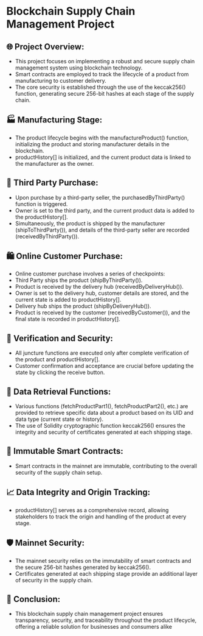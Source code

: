 # Blockchain Supply Chain Management Project
## 🌐 Project Overview:
  - This project focuses on implementing a robust and secure supply chain management system using blockchain technology.
  - Smart contracts are employed to track the lifecycle of a product from manufacturing to customer delivery.
  - The core security is established through the use of the keccak256() function, generating secure 256-bit hashes at each stage of the supply chain.

## 🏭 Manufacturing Stage:
  - The product lifecycle begins with the manufactureProduct() function, initializing the product and storing manufacturer details in the blockchain.
  - productHistory[] is initialized, and the current product data is linked to the manufacturer as the owner.

## 🛒 Third Party Purchase:
  - Upon purchase by a third-party seller, the purchasedByThirdParty() function is triggered.
  - Owner is set to the third party, and the current product data is added to the productHistory[].
  - Simultaneously, the product is shipped by the manufacturer (shipToThirdParty()), and details of the third-party seller are recorded (receivedByThirdParty()).

## 🛍️ Online Customer Purchase:
  - Online customer purchase involves a series of checkpoints:
  - Third Party ships the product (shipByThirdParty()).
  - Product is received by the delivery hub (receivedByDeliveryHub()).
  - Owner is set to the delivery hub, customer details are stored, and the current state is added to productHistory[].
  - Delivery hub ships the product (shipByDeliveryHub()).
  - Product is received by the customer (receivedByCustomer()), and the final state is recorded in productHistory[].

## 🔐 Verification and Security:
  - All juncture functions are executed only after complete verification of the product and productHistory[].
  - Customer confirmation and acceptance are crucial before updating the state by clicking the receive button.

## 🔗 Data Retrieval Functions:
  - Various functions (fetchProductPart1(), fetchProductPart2(), etc.) are provided to retrieve specific data about a product based on its UID and data type (current state or history).
  - The use of Solidity cryptographic function keccak256() ensures the integrity and security of certificates generated at each shipping stage.

## 🚀 Immutable Smart Contracts:
  - Smart contracts in the mainnet are immutable, contributing to the overall security of the supply chain setup.

## 📈 Data Integrity and Origin Tracking:
   - productHistory[] serves as a comprehensive record, allowing stakeholders to track the origin and handling of the product at every stage.

## 🛡️ Mainnet Security:
  - The mainnet security relies on the immutability of smart contracts and the secure 256-bit hashes generated by keccak256().
  - Certificates generated at each shipping stage provide an additional layer of security in the supply chain.

## 🌟 Conclusion:
  - This blockchain supply chain management project ensures transparency, security, and traceability throughout the product lifecycle, offering a reliable solution for businesses and consumers alike
